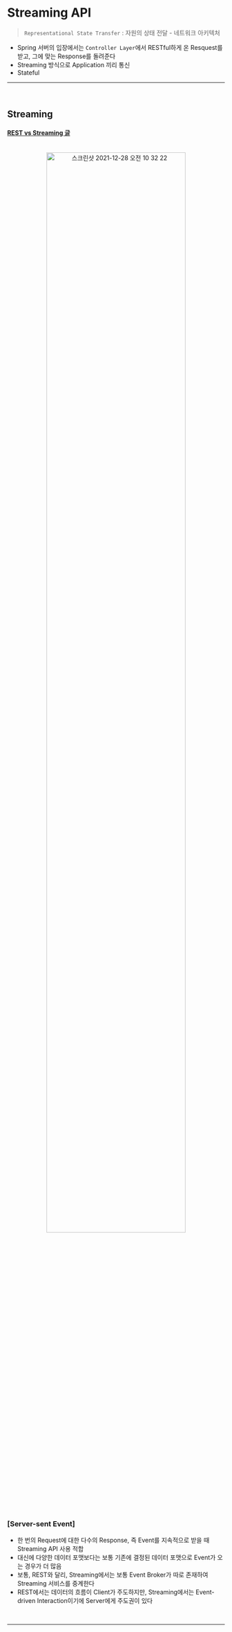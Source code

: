 # Streaming API
> ```Representational State Transfer``` : 자원의 상태 전달 - 네트워크 아키텍처
* Spring 서버의 입장에서는 ```Controller Layer```에서 RESTful하게 온 Resquest를 받고, 그에 맞는 Response를 돌려준다
* Streaming 방식으로 Application 끼리 통신
* Stateful

<hr>
<br>

## Streaming 
#### [REST vs Streaming 글](https://nordicapis.com/rest-vs-streaming-apis-how-they-differ/)

<br>

<div align="center">
  <img width="80%" alt="스크린샷 2021-12-28 오전 10 32 22" src="https://user-images.githubusercontent.com/37537227/147518026-7bcfabf9-4aee-4df2-bb81-4a6db743695a.png">
</div>

<br>

### [Server-sent Event]
* 한 번의 Request에 대한 다수의 Response, 즉 Event를 지속적으로 받을 때 Streaming API 사용 적합
* 대신에 다양한 데이터 포맷보다는 보통 기존에 결정된 데이터 포맷으로 Event가 오는 경우가 더 많음
* 보통, REST와 달리, Streaming에서는 보통 Event Broker가 따로 존재하여 Streaming 서비스를 중계한다
* REST에서는 데이터의 흐름이 Client가 주도하지만, Streaming에서는 Event-driven Interaction이기에 Server에게 주도권이 있다

<br>
<hr>
<br>

